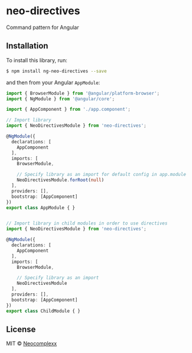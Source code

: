 # neo-directives
Command pattern for Angular

## Installation

To install this library, run:

```bash
$ npm install ng-neo-directives --save
```


and then from your Angular `AppModule`:

```typescript
import { BrowserModule } from '@angular/platform-browser';
import { NgModule } from '@angular/core';

import { AppComponent } from './app.component';

// Import library
import { NeoDirectivesModule } from 'neo-directives';

@NgModule({
  declarations: [
    AppComponent
  ],
  imports: [
    BrowserModule,

    // Specify library as an import for default config in app.module
    NeoDirectivesModule.forRoot(null)
  ],
  providers: [],
  bootstrap: [AppComponent]
})
export class AppModule { }


// Import library in child modules in order to use directives
import { NeoDirectivesModule } from 'neo-directives';

@NgModule({
  declarations: [
    AppComponent
  ],
  imports: [
    BrowserModule,

    // Specify library as an import
    NeoDirectivesModule
  ],
  providers: [],
  bootstrap: [AppComponent]
})
export class ChildModule { }
```



## License

MIT © [Neocomplexx](mailto:info@neocomplexx.com)
